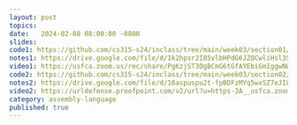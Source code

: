 ```yaml
---
layout: post
topics: 
date:   2024-02-08 08:00:00 -0800
slides: 
code1: https://github.com/cs315-s24/inclass/tree/main/week03/section01/countc
notes1: https://drive.google.com/file/d/1k2hpsr2I05vlbHPdG6JZQCwliHsl3SKA/view?usp=drive_link
video1: https://usfca.zoom.us/rec/share/PgKzjST3OgBCmG6tGfAYEbiGmIggwNWW5vVpZksLmg9D0r2kuSdEwWceDkVVajDc.mNVg3ba14LQZz_OV
code2: https://github.com/cs315-s24/inclass/tree/main/week03/section02/countc
notes2: https://drive.google.com/file/d/16aspuspu2t-fpBDFzMYq5wxSZ7eJI85f/view?usp=drive_link
video2: https://urldefense.proofpoint.com/v2/url?u=https-3A__usfca.zoom.us_rec_share_4zSftdHpDKxaPJllHYHgXyVMc2Bfvn9WIXQKxyJOFIh4Ok1Sb7t5Xr7SDClE9Fi-2D.TdeBAW2audx93XPF&d=DwMFAw&c=qgVugHHq3rzouXkEXdxBNQ&r=pWdb0PpdrgbA8UziBLv0cLIW3gZNVZarim7OULHTsTQ&m=R2QBp62hkNfqaORye_cIhRkrHX1dZ_7xjoqZ8nhdQt_NHgAgxli6IUxSAoseoD-W&s=dynug9kvhq6O1cdkhp-VNg6gDXicTkG-jglCNrKbveo&e=
category: assembly-language
published: true
---
```

